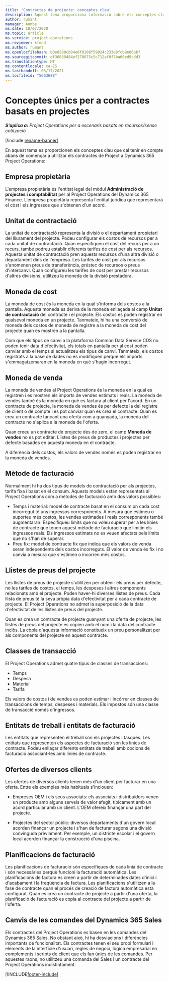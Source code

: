 ```yaml
---
title: 'Contractes de projecte: conceptes clau'
description: Aquest tema proporciona informació sobre els conceptes clau dels contractes de projectes al Project Operations.
author: rumant
manager: Annbe
ms.date: 10/07/2020
ms.topic: article
ms.service: project-operations
ms.reviewer: kfend
ms.author: rumant
ms.openlocfilehash: b0e0280cb94e6f0186f59024c233e8fcb9e86abf
ms.sourcegitcommit: df30839484ef278675c5c712af0f7ba66ed9cdd3
ms.translationtype: HT
ms.contentlocale: ca-ES
ms.lasthandoff: 03/17/2021
ms.locfileid: "5663688"
---
```

# <a name="concepts-unique-to-project-based-contracts"></a>Conceptes únics per a contractes basats en projectes

_**S'aplica a:** Project Operations per a escenaris basats en recursos/sense cotització_

[!include [rename-banner](~/includes/cc-data-platform-banner.md)]

En aquest tema es proporcionen els conceptes clau que cal tenir en compte abans de començar a utilitzar els contractes de Project a Dynamics 365 Project Operations:

## <a name="owning-company"></a>Empresa propietària

L'empresa propietària és l'entitat legal del mòdul **Administració de projectes i comptabilitat** per al Project Operations del Dynamics 365 Finance. L'empresa propietària representa l'entitat jurídica que representarà el cost i els ingressos que s'obtenen d'un acord.

## <a name="contracting-unit"></a>Unitat de contractació

La unitat de contractació representa la divisió o el departament propietari del lliurament del projecte. Podeu configurar els costos de recursos per a cada unitat de contractació. Quan especifiqueu el cost del recurs per a un recurs, també podreu establir diferents tarifes de cost per als recursos. Aquesta unitat de contractació pren aquests recursos d'una altra divisió o departament dins de l'empresa. Les tarifes de cost per als recursos s'anomenen preus de transferència, préstec de recursos o preus d'intercanvi. Quan configureu les tarifes de cost per prestar recursos d'altres divisions, utilitzeu la moneda de la divisió prestadora.

## <a name="cost-currency"></a>Moneda de cost

La moneda de cost és la moneda en la qual s'informa dels costos a la pantalla. Aquesta moneda es deriva de la moneda enllaçada al camp **Unitat de contractació** del contracte i el projecte. Els costos es poden registrar en qualsevol moneda en un projecte. Tanmateix, hi ha una conversió de moneda dels costos de moneda de registre a la moneda de cost del projecte quan es mostren a la pantalla.

Com que els tipus de canvi a la plataforma Common Data Service CDS no poden tenir data d'efectivitat, els totals en pantalla per al cost poden canviar amb el temps si actualitzeu els tipus de canvi. Tanmateix, els costos registrats a la base de dades no es modifiquen perquè els imports s'emmagatzemaran en la moneda en què s'hagin incorregut.

## <a name="sales-currency"></a>Moneda de venda

La moneda de vendes al Project Operations és la moneda en la qual es registren i es mostren els imports de vendes estimats i reals. La moneda de vendes també és la moneda en què es factura al client per l'acord. En un contracte de projecte, la moneda de vendes és per defecte la del registre de client o de compte i es pot canviar quan es crea el contracte. Quan es crea un contracte tancant una oferta com a guanyada, la moneda del contracte no s'aplica a la moneda de l'oferta.

Quan creeu un contracte de projecte des de zero, el camp **Moneda de vendes** no es pot editar. Llistes de preus de productes i projectes per defecte basades en aquesta moneda en el contracte.

A diferència dels costos, els valors de vendes només es poden registrar en la moneda de vendes.

## <a name="billing-method"></a>Mètode de facturació

Normalment hi ha dos tipus de models de contractació per als projectes, tarifa fixa i basat en el consum. Aquests models estan representats al Project Operations com a mètodes de facturació amb dos valors possibles:

- Temps i material: model de contracte basat en el consum on cada cost incorregut té uns ingressos corresponents. A mesura que estimeu o suporteu més costos, les vendes estimades i reals corresponents també augmentaran. Especifiqueu límits que no voleu superar per a les línies de contracte que tenen aquest mètode de facturació que limitin els ingressos reals. Els ingressos estimats no es veuen afectats pels límits que no s'han de superar.
- Preu fix: model de contracte fix que indica que els valors de venda seran independents dels costos incorreguts. El valor de venda és fix i no canvia a mesura que s'estimen o incorren més costos.

## <a name="project-price-lists"></a>Llistes de preus del projecte

Les llistes de preus de projecte s'utilitzen per obtenir els preus per defecte, no les tarifes de costos, el temps, les despeses i altres components relacionats amb el projecte. Poden haver-hi diverses llistes de preus. Cada llista de preus té la seva pròpia data d'efectivitat per a cada contracte de projecte. El Project Operations no admet la superposició de la data d'efectivitat de les llistes de preus del projecte.

Quan es crea un contracte de projecte guanyant una oferta de projecte, les llistes de preus del projecte es copien amb el nom i la data del contracte inclòs. La còpia d'aquesta informació constitueix un preu personalitzat per als components del projecte en aquest contracte.

## <a name="transaction-classes"></a>Classes de transacció

El Project Operations admet quatre tipus de classes de transaccions:

- Temps
- Despesa
- Material
- Tarifa

Els valors de costos i de vendes es poden estimar i incórrer en classes de transaccions de temps, despeses i materials. Els impostos són una classe de transacció només d'ingressos.

## <a name="work-entities-and-billing-entities"></a>Entitats de treball i entitats de facturació

Les entitats que representen el treball són els projectes i tasques. Les entitats que representen els aspectes de facturació són les línies de contracte. Podeu enllaçar diferents entitats de treball amb opcions de facturació associant-les amb línies de contracte.

## <a name="multi-customer-deals"></a>Ofertes de diversos clients

Les ofertes de diversos clients tenen més d'un client per facturar en una oferta. Entre els exemples més habituals s'inclouen:

- Empreses OEM i els seus associats: els associats i distribuïdors venen un producte amb alguns serveis de valor afegit, típicament amb un acord particular amb un client. L'OEM ofereix finançar una part del projecte. 

- Projectes del sector públic: diversos departaments d'un govern local acorden finançar un projecte i s'han de facturar segons una divisió convinguda prèviament. Per exemple, un districte escolar i el govern local acorden finançar la construcció d'una piscina.

## <a name="invoice-schedules"></a>Planificacions de facturació

Les planificacions de facturació són específiques de cada línia de contracte i són necessàries perquè funcioni la facturació automàtica. Les planificacions de factura es creen a partir de determinades dates d'inici i d'acabament i la freqüència de factura. Les planificacions s'utilitzen a la fase de contracte quan el procés de creació de factura automàtica està configurat. Quan es crea un contracte de projecte a partir d'una oferta, la planificació de facturació es copia al contracte del projecte a partir de l'oferta.

## <a name="changes-from-dynamics-365-sales-orders"></a>Canvis de les comandes del Dynamics 365 Sales

Els contractes del Project Operations es basen en les comandes del Dynamics 365 Sales. No obstant això, hi ha desviacions i diferències importants de funcionalitat. Els contractes tenen el seu propi formulari i elements de la interfície d'usuari, regles de negoci, lògica empresarial en complements i scripts de client que els fan únics de les comandes. Per aquestes raons, no utilitzeu una comanda del Sales i un contracte del Project Operations indistintament.


[!INCLUDE[footer-include](../includes/footer-banner.md)]
